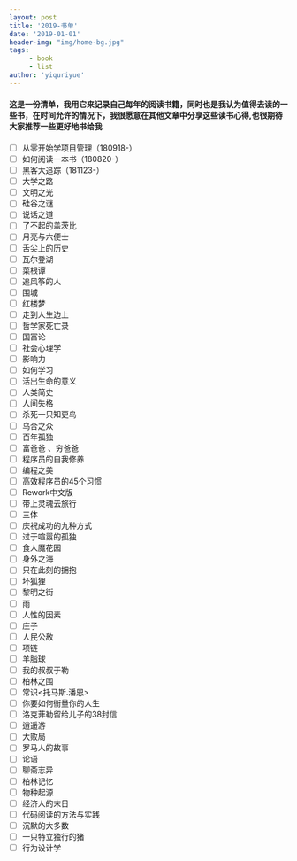 ```yaml
---
layout: post
title: '2019-书单'
date: '2019-01-01'
header-img: "img/home-bg.jpg"
tags:
     - book
     - list
author: 'yiquriyue'
---
```

#### 这是一份清单，我用它来记录自己每年的阅读书籍，同时也是我认为值得去读的一些书，在时间允许的情况下，我很愿意在其他文章中分享这些读书心得,也很期待大家推荐一些更好地书给我

- [ ] 从零开始学项目管理（180918-）
- [ ] 如何阅读一本书（180820-）
- [ ] 黑客大追踪（181123-）
- [ ] 大学之路
- [ ] 文明之光
- [ ] 硅谷之谜
- [ ] 说话之道
- [ ] 了不起的盖茨比
- [ ] 月亮与六便士
- [ ] 舌尖上的历史
- [ ] 瓦尔登湖
- [ ] 菜根谭
- [ ] 追风筝的人
- [ ] 围城
- [ ] 红楼梦
- [ ] 走到人生边上
- [ ] 哲学家死亡录
- [ ] 国富论
- [ ] 社会心理学
- [ ] 影响力
- [ ] 如何学习
- [ ] 活出生命的意义
- [ ] 人类简史
- [ ] 人间失格
- [ ] 杀死一只知更鸟
- [ ] 乌合之众
- [ ] 百年孤独
- [ ] 富爸爸 、穷爸爸
- [ ] 程序员的自我修养
- [ ] 编程之美
- [ ] 高效程序员的45个习惯
- [ ] Rework中文版
- [ ] 带上灵魂去旅行
- [ ] 三体
- [ ] 庆祝成功的九种方式
- [ ] 过于喧嚣的孤独
- [ ] 食人魔花园
- [ ] 身外之海
- [ ] 只在此刻的拥抱
- [ ] 坏狐狸
- [ ] 黎明之街
- [ ] 雨
- [ ] 人性的因素
- [ ] 庄子
- [ ] 人民公敌
- [ ] 项链
- [ ] 羊脂球
- [ ] 我的叔叔于勒
- [ ] 柏林之围
- [ ] 常识<托马斯.潘恩>
- [ ] 你要如何衡量你的人生
- [ ] 洛克菲勒留给儿子的38封信
- [ ] 逍遥游
- [ ] 大败局
- [ ] 罗马人的故事
- [ ] 论语
- [ ] 聊斋志异
- [ ] 柏林记忆
- [ ] 物种起源
- [ ] 经济人的末日
- [ ] 代码阅读的方法与实践
- [ ] 沉默的大多数
- [ ] 一只特立独行的猪
- [ ] 行为设计学